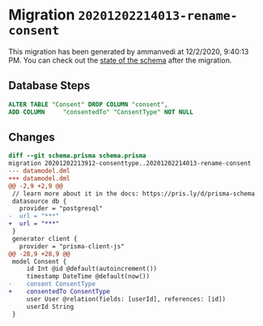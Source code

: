 # Migration `20201202214013-rename-consent`

This migration has been generated by ammanvedi at 12/2/2020, 9:40:13 PM.
You can check out the [state of the schema](./schema.prisma) after the migration.

## Database Steps

```sql
ALTER TABLE "Consent" DROP COLUMN "consent",
ADD COLUMN     "consentedTo" "ConsentType" NOT NULL
```

## Changes

```diff
diff --git schema.prisma schema.prisma
migration 20201202213912-consenttype..20201202214013-rename-consent
--- datamodel.dml
+++ datamodel.dml
@@ -2,9 +2,9 @@
 // learn more about it in the docs: https://pris.ly/d/prisma-schema
 datasource db {
   provider = "postgresql"
-  url = "***"
+  url = "***"
 }
 generator client {
   provider = "prisma-client-js"
@@ -28,9 +28,9 @@
 model Consent {
     id Int @id @default(autoincrement())
     timestamp DateTime @default(now())
-    consent ConsentType
+    consentedTo ConsentType
     user User @relation(fields: [userId], references: [id])
     userId String
 }
```


